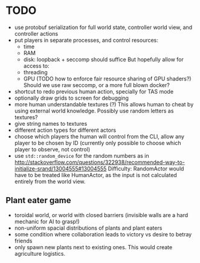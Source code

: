 # TODO

-   use protobuf serialization for full world state, controller world view, and controller actions
-   put players in separate processes, and control resources:
    - time
    - RAM
    - disk: loopback + seccomp should suffice
    But hopefully allow for access to:
    - threading
    - GPU (TODO how to enforce fair resource sharing of GPU shaders?)
    Should we use raw seccomp, or a more full blown docker?
-   shortcut to redo previous human action, specially for TAS mode
-   optionally draw grids to screen for debugging
-   more human understandable textures (?) This allows human to cheat by using external world knowledge. Possibly use random letters as textures? 
-   give string names to textures
-   different action types for different actors
-   choose which players the human will control from the CLI, allow any player to be chosen by ID (currently only possible to choose which player to observe, not control)
-   use `std::random_device` for the random numbers as in http://stackoverflow.com/questions/322938/recommended-way-to-initialize-srand/13004555#13004555 Difficulty: RandomActor would have to be treated like HumanActor, as the input is not calculated entirely from the world view.

## Plant eater game

-   toroidal world, or world with closed barriers (invisible walls are a hard mechanic for AI to grasp!)
-   non-uniform spacial distributions of plants and plant eaters
-   some condition where collaboration leads to victory vs desire to betray friends
-   only spawn new plants next to existing ones. This would create agriculture logistics.
